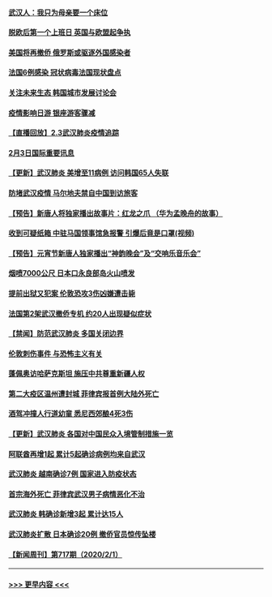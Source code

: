 #### [武汉人：我只为母亲要一个床位](../pages/prog202/a102768250.md?t=02040333) 
#### [脱欧后第一个上班日 英国与欧盟起争执](../pages/prog202/a102768252.md?t=02040333) 
#### [美国将再撤侨 俄罗斯或驱逐外国感染者](../pages/prog202/a102768247.md?t=02040333) 
#### [法国6例感染 冠状病毒法国现状盘点](../pages/prog202/a102768157.md?t=02040333) 
#### [关注未来生态 韩国城市发展讨论会](../pages/prog202/a102768153.md?t=02040333) 
#### [疫情影响日游 银座游客骤减](../pages/prog202/a102768160.md?t=02040333) 
#### [【直播回放】2.3武汉肺炎疫情追踪](../pages/prog202/a102768128.md?t=02040333) 
#### [2月3日国际重要讯息](../pages/prog202/a102767896.md?t=02040333) 
#### [【更新】武汉肺炎 美增至11病例 访问韩国65人失联](../pages/prog202/a102758911.md?t=02040333) 
#### [防堵武汉疫情 马尔地夫禁自中国到访旅客](../pages/prog202/a102767847.md?t=02040333) 
#### [【预告】新唐人将独家播出故事片：红龙之爪 （华为孟晚舟的故事）](../pages/prog202/a102767728.md?t=02040333) 
#### [收到可疑纸箱 中驻马国领事馆急报警 引爆后竟是口罩(视频)](../pages/prog202/a102767695.md?t=02040333) 
#### [【预告】元宵节新唐人独家播出“神韵晚会”及“交响乐音乐会”](../pages/prog202/a102767674.md?t=02040333) 
#### [烟喷7000公尺 日本口永良部岛火山喷发](../pages/prog202/a102767687.md?t=02040333) 
#### [提前出狱又犯案 伦敦恐攻3伤凶嫌遭击毙](../pages/prog202/a102767635.md?t=02040333) 
#### [法国第2架武汉撤侨专机 约20人出现疑似症状](../pages/prog202/a102767617.md?t=02040333) 
#### [【禁闻】防范武汉肺炎  多国关闭边界](../pages/prog202/a102767542.md?t=02040333) 
#### [伦敦刺伤事件 与恐怖主义有关](../pages/prog202/a102767509.md?t=02040333) 
#### [蓬佩奥访哈萨克斯坦 施压中共尊重新疆人权](../pages/prog202/a102767395.md?t=02040333) 
#### [第二大疫区温州遭封城 菲律宾报首例大陆外死亡](../pages/prog202/a102767388.md?t=02040333) 
#### [酒驾冲撞人行道幼童 悉尼西郊酿4死3伤](../pages/prog202/a102767238.md?t=02040333) 
#### [【更新】武汉肺炎 各国对中国民众入境管制措施一览](../pages/prog202/a102767170.md?t=02040333) 
#### [阿联酋再增1起 累计5起确诊病例均来自武汉](../pages/prog202/a102767207.md?t=02040333) 
#### [武汉肺炎 越南确诊7例 国家进入防疫状态](../pages/prog202/a102767186.md?t=02040333) 
#### [首宗海外死亡 菲律宾武汉男子病情恶化不治](../pages/prog202/a102767150.md?t=02040333) 
#### [武汉肺炎 韩确诊新增3起 累计达15人](../pages/prog202/a102767132.md?t=02040333) 
#### [武汉肺炎扩散 日本确诊20例 撤侨官员惊传坠楼](../pages/prog202/a102767109.md?t=02040333) 
#### [【新闻周刊】第717期（2020/2/1）](../pages/prog202/a102767114.md?t=02040333) 

----
#### [ >>> 更早内容 <<< ](../indexes/prog202-earlier.md)
